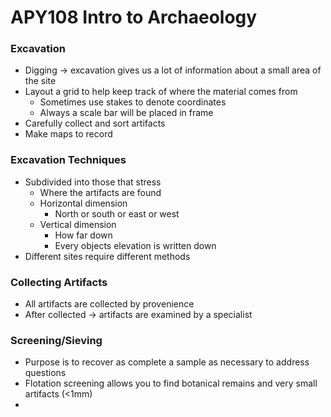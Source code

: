 # APY108 Intro to Archaeology

### Excavation
- Digging → excavation gives us a lot of information about a small area of the site
- Layout a grid to help keep track of where the material comes from
	- Sometimes use stakes to denote coordinates
	- Always a scale bar will be placed in frame
- Carefully collect and sort artifacts
- Make maps to record
### Excavation Techniques
- Subdivided into those that stress
	- Where the artifacts are found
	- Horizontal dimension
		- North or south or east or west
	- Vertical dimension
		- How far down
		- Every objects elevation is written down
- Different sites require different methods
### Collecting Artifacts
- All artifacts are collected by provenience
- After collected → artifacts are examined by a specialist
### Screening/Sieving
- Purpose is to recover as complete a sample as necessary to address questions
- Flotation screening allows you to find botanical remains and very small artifacts (<1mm)
- 